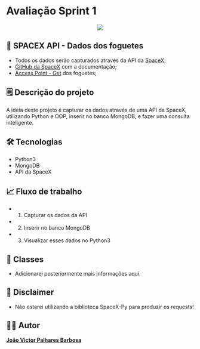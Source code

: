 # Avaliação Sprint 1
<p align="center"><img src = "https://live.staticflickr.com/1951/30234801997_86f8232201_b.jpg"></p>

## 🚀 SPACEX API - Dados dos foguetes
- Todos os dados serão capturados através da API da [SpaceX](https://www.spacex.com/);
- [GitHub da SpaceX](https://github.com/r-spacex/SpaceX-API) com a documentação;
- [Access Point - Get](https://api.spacexdata.com/v4/rockets) dos foguetes;

## 🗒 Descrição do projeto
A ideia deste projeto é capturar os dados através de uma API da SpaceX, utilizando Python e OOP, inserir no banco MongoDB, e fazer uma consulta inteligente.

## 🛠 Tecnologias 
- Python3
- MongoDB
- API da SpaceX

## 📈 Fluxo de trabalho
- 1. Capturar os dados da API
- 2. Inserir no banco MongoDB
- 3. Visualizar esses dados no Python3

## 📁 Classes
- Adicionarei posteriormente mais informações aqui.

## 📣 Disclaimer
- Não estarei utilizando a biblioteca SpaceX-Py para produzir os requests!

## 👨‍🚀 Autor

 <b>[João Victor Palhares Barbosa](https://github.com/vicpb)</b>
